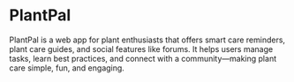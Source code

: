 # PlantPal
PlantPal is a web app for plant enthusiasts that offers smart care reminders, plant care guides, and social features like forums. It helps users manage tasks, learn best practices, and connect with a community—making plant care simple, fun, and engaging.
